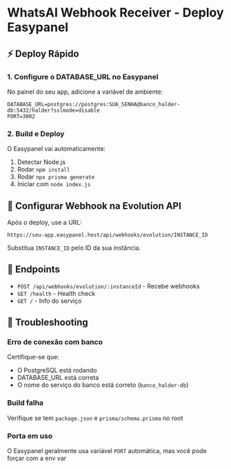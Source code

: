 # WhatsAI Webhook Receiver - Deploy Easypanel

## ⚡ Deploy Rápido

### 1. Configure o DATABASE_URL no Easypanel

No painel do seu app, adicione a variável de ambiente:

```env
DATABASE_URL=postgres://postgres:SUA_SENHA@banco_halder-db:5432/halder?sslmode=disable
PORT=3002
```

### 2. Build e Deploy

O Easypanel vai automaticamente:
1. Detectar Node.js
2. Rodar `npm install`
3. Rodar `npx prisma generate`
4. Iniciar com `node index.js`

## 🔗 Configurar Webhook na Evolution API

Após o deploy, use a URL:
```
https://seu-app.easypanel.host/api/webhooks/evolution/INSTANCE_ID
```

Substitua `INSTANCE_ID` pelo ID da sua instância.

## 📡 Endpoints

- `POST /api/webhooks/evolution/:instanceId` - Recebe webhooks
- `GET /health` - Health check
- `GET /` - Info do serviço

## 🐛 Troubleshooting

### Erro de conexão com banco
Certifique-se que:
- O PostgreSQL está rodando
- DATABASE_URL está correta
- O nome do serviço do banco está correto (`banco_halder-db`)

### Build falha
Verifique se tem `package.json` e `prisma/schema.prisma` no root

### Porta em uso
O Easypanel geralmente usa variável `PORT` automática, mas você pode forçar com a env var
